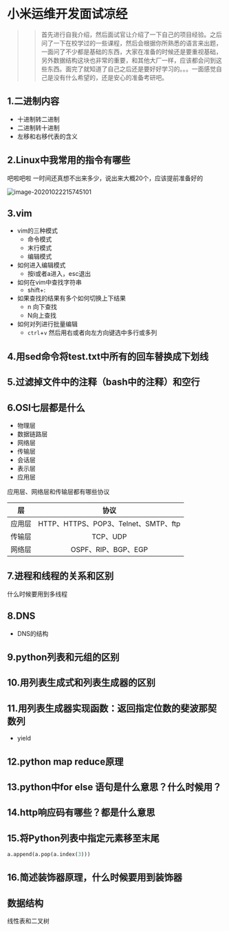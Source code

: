 # 小米运维开发面试凉经

>> 首先进行自我介绍，然后面试官让介绍了一下自己的项目经验。之后问了一下在校学过的一些课程，然后会根据你所熟悉的语言来出题，一面问了不少都是基础的东西，大家在准备的时候还是要重视基础，另外数据结构这块也非常的重要，和其他大厂一样，应该都会问到这些东西。面完了就知道了自己之后还是要好好学习的。。。一面感觉自己是没有什么希望的，还是安心的准备考研吧。

## 1.二进制内容

+ 十进制转二进制
+ 二进制转十进制
+ 左移和右移代表的含义

## 2.Linux中我常用的指令有哪些

吧啦吧啦 一时间还真想不出来多少，说出来大概20个，应该提前准备好的

![image-20201022215745101](https://gitee.com/clay_guo/pic-bed/raw/master/img/image-20201022215745101.png)

## 3.vim

+ vim的三种模式
  + 命令模式
  + 末行模式
  + 编辑模式
+ 如何进入编辑模式
  + 按i或者a进入，esc退出
+ 如何在vim中查找字符串
  + shift+:
+ 如果查找的结果有多个如何切换上下结果
  + n 向下查找
  + N向上查找
+ 如何对列进行批量编辑
  + `ctrl`+`v` 然后用右或者向左方向键选中多行或多列

## 4.用sed命令将test.txt中所有的回车替换成下划线



## 5.过滤掉文件中的注释（bash中的注释）和空行



## 6.OSI七层都是什么

+ 物理层
+ 数据链路层
+ 网络层
+ 传输层
+ 会话层
+ 表示层
+ 应用层

应用层、网络层和传输层都有哪些协议

|   层   |                 协议                 |
| :----: | :----------------------------------: |
| 应用层 | HTTP、HTTPS、POP3、Telnet、SMTP、ftp |
| 传输层 |               TCP、UDP               |
| 网络层 |         OSPF、RIP、BGP、EGP          |



## 7.进程和线程的关系和区别

什么时候要用到多线程

## 8.DNS

+ DNS的结构

## 9.python列表和元组的区别



## 10.用列表生成式和列表生成器的区别



## 11.用列表生成器实现函数：返回指定位数的斐波那契数列

+ yield

## 12.python map reduce原理



## 13.python中for else 语句是什么意思？什么时候用？



## 14.http响应码有哪些？都是什么意思



## 15.将Python列表中指定元素移至末尾

```python
a.append(a.pop(a.index(3)))
```



## 16.简述装饰器原理，什么时候要用到装饰器



## 数据结构

线性表和二叉树